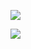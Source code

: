 ![](https://wikimedia.org/api/rest_v1/media/math/render/svg/9e600aa691a93ceb33f0fdac290002d1391d6688)

![](https://wikimedia.org/api/rest_v1/media/math/render/svg/cf7fe1075c8c575225e74096007bef9205c88964)


